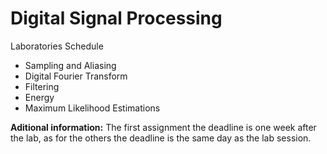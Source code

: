 # Digital Signal Processing

Laboratories Schedule
* Sampling and Aliasing
* Digital Fourier Transform
* Filtering
* Energy
* Maximum Likelihood Estimations


**Aditional information:**
The first assignment the deadline is one week after the lab, as for the others the deadline is the same day as the lab session.